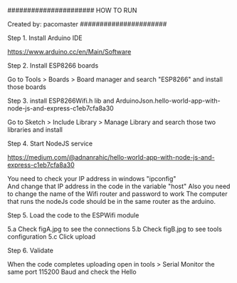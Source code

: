 ######################
HOW TO RUN

Created by: pacomaster
######################

Step 1. Install Arduino IDE

  https://www.arduino.cc/en/Main/Software

Step 2. Install ESP8266 boards

  Go to Tools > Boards > Board manager and search "ESP8266"  and install those boards

Step 3. install ESP8266Wifi.h lib and ArduinoJson.hello-world-app-with-node-js-and-express-c1eb7cfa8a30

  Go to Sketch > Include Library > Manage Library and search those two libraries and install

Step 4. Start NodeJS service

  https://medium.com/@adnanrahic/hello-world-app-with-node-js-and-express-c1eb7cfa8a30
  
  You need to check your IP address in windows "ipconfig"  
  And change that IP address in the code in the variable "host"
  Also you need to change the name of the Wifi router and password to work
  The computer that runs the nodeJs code should be in the same router as the arduino.
  
Step 5. Load the code to the ESPWifi module

  5.a Check figA.jpg to see the connections
  5.b Check figB.jpg to see tools configuration
  5.c Click upload
	
Step 6. Validate

  When the code completes uploading open in tools > Serial Monitor the same port 115200 Baud and check the Hello